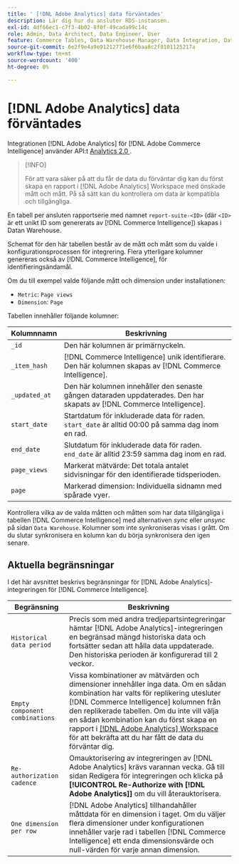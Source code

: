 ```yaml
---
title: ' [!DNL Adobe Analytics] data förväntades'
description: Lär dig hur du ansluter RDS-instansen.
exl-id: 4df66ec1-c7f3-4b02-8f0f-49cada99c14c
role: Admin, Data Architect, Data Engineer, User
feature: Commerce Tables, Data Warehouse Manager, Data Integration, Data Import/Export
source-git-commit: 6e2f9e4a9e91212771e6f6baa8c2f8101125217a
workflow-type: tm+mt
source-wordcount: '400'
ht-degree: 0%

---
```


# [!DNL Adobe Analytics] data förväntades

Integrationen [!DNL Adobe Analytics] för [!DNL Adobe Commerce Intelligence] använder API:t [Analytics 2.0 ](https://developer.adobe.com/analytics-apis/docs/2.0/#!AdobeDocs/analytics-2.0-apis/master/README.md).

>[!INFO]
>
>För att vara säker på att du får de data du förväntar dig kan du först skapa en rapport i [!DNL Adobe Analytics] Workspace med önskade mått och mått. På så sätt kan du kontrollera om data är kompatibla och tillgängliga.

En tabell per ansluten rapportserie med namnet `report-suite-<ID>` (där `<ID>` är ett unikt ID som genererats av [!DNL Commerce Intelligence]) skapas i Datan Warehouse.

Schemat för den här tabellen består av de mått och mått som du valde i konfigurationsprocessen för integrering. Flera ytterligare kolumner genereras också av [!DNL Commerce Intelligence], för identifieringsändamål.

Om du till exempel valde följande mått och dimension under installationen:
- `Metric`: `Page views`
- `Dimension`: `Page`

Tabellen innehåller följande kolumner:

| Kolumnnamn | Beskrivning |
| --- | --- |
| `_id` | Den här kolumnen är primärnyckeln. |
| `_item_hash` | [!DNL Commerce Intelligence] unik identifierare. Den här kolumnen skapas av [!DNL Commerce Intelligence]. |
| `_updated_at` | Den här kolumnen innehåller den senaste gången dataraden uppdaterades. Den har skapats av [!DNL Commerce Intelligence]. |
| `start_date` | Startdatum för inkluderade data för raden. `start_date` är alltid 00:00 på samma dag inom en rad. |
| `end_date` | Slutdatum för inkluderade data för raden. `end_date` är alltid 23:59 samma dag inom en rad. |
| `page_views` | Markerat mätvärde: Det totala antalet sidvisningar för den identifierade tidsperioden. |
| `page` | Markerad dimension: Individuella sidnamn med spårade vyer. |

Kontrollera vilka av de valda måtten och måtten som har data tillgängliga i tabellen [!DNL Commerce Intelligence] med alternativen *sync* eller *unsync* på sidan `Data Warehouse`. Kolumner som inte synkroniseras visas i grått. Om du slutar synkronisera en kolumn kan du börja synkronisera den igen senare.

## Aktuella begränsningar

I det här avsnittet beskrivs begränsningar för [!DNL Adobe Analytics]-integreringen för [!DNL Commerce Intelligence].

| Begränsning | Beskrivning |
| --- | --- |
| `Historical data period` | Precis som med andra tredjepartsintegreringar hämtar [!DNL Adobe Analytics]-integreringen en begränsad mängd historiska data och fortsätter sedan att hålla data uppdaterade. Den historiska perioden är konfigurerad till 2 veckor. |
| `Empty component combinations` | Vissa kombinationer av mätvärden och dimensioner innehåller inga data. Om en sådan kombination har valts för replikering utesluter [!DNL Commerce Intelligence] kolumnen från den replikerade tabellen. Om du inte vill välja en sådan kombination kan du först skapa en rapport i [[!DNL Adobe Analytics] Workspace](https://experienceleague.adobe.com/docs/analytics/analyze/analysis-workspace/home.html?lang=sv-SE) för att bekräfta att du har fått de data du förväntar dig. |
| `Re-authorization cadence` | Omauktorisering av integreringen av [!DNL Adobe Analytics] krävs varannan vecka. Gå till sidan Redigera för integreringen och klicka på **[!UICONTROL Re-Authorize with [!DNL Adobe Analytics]]** om du vill återauktorisera. |
| `One dimension per row` | [!DNL Adobe Analytics] tillhandahåller måttdata för en dimension i taget. Om du väljer flera dimensioner under konfigurationen innehåller varje rad i tabellen [!DNL Commerce Intelligence] ett enda dimensionsvärde och null-värden för varje annan dimension. |

